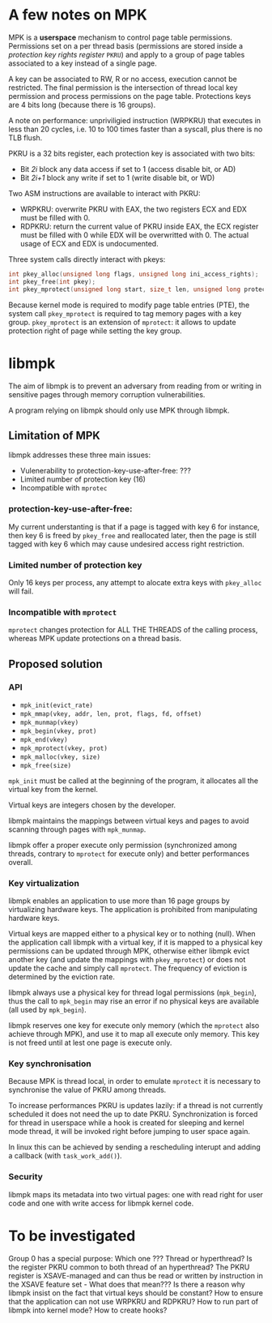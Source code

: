 # A few notes on MPK

MPK is a __userspace__ mechanism to control page table permissions. Permissions set on a per thread basis (permissions are stored inside a _protection key rights register_ `PKRU`) and apply to a group of page tables associated to a key instead of a single page. 

A key can be associated to RW, R or no access, execution cannot be restricted. The final permission is the intersection of thread local key permission and process permissions on the page table. 
Protections keys are 4 bits long (because there is 16 groups).

A note on performance: unpriviligied instruction (WRPKRU) that executes in less than 20 cycles, i.e. 10 to 100 times faster than a syscall, plus there is no TLB flush.

PKRU is a 32 bits register, each protection key is associated with two bits:
- Bit _2i_ block any data access if set to 1 (access disable bit, or AD)
- Bit _2i+1_ block any write if set to 1 (write disable bit, or WD)

Two ASM instructions are available to interact with PKRU:
- WRPKRU: overwrite PKRU with EAX, the two registers ECX and EDX must be filled with 0.
- RDPKRU: return the current value of PKRU inside EAX, the ECX register must be filled with 0 while EDX will be overwritted with 0.
The actual usage of ECX and EDX is undocumented.

Three system calls directly interact with pkeys:
```C
int pkey_alloc(unsigned long flags, unsigned long ini_access_rights);
int pkey_free(int pkey);
int pkey_mprotect(unsigned long start, size_t len, unsigned long protection, int pkey);
```

Because kernel mode is required to modify page table entries (PTE), the system call `pkey_mprotect` is required to tag memory pages with a key group. `pkey_mprotect` is an extension of `mprotect`: it allows to update protection right of page while setting the key group.

# libmpk

The aim of libmpk is to prevent an adversary from reading from or writing in sensitive pages through memory corruption vulnerabilities. 

A program relying on libmpk should only use MPK through libmpk.

## Limitation of MPK

libmpk addresses these three main issues:
- Vulenerability to protection-key-use-after-free: ???
- Limited number of protection key (16)
- Incompatible with `mprotec` 

### protection-key-use-after-free:

My current understanting is that if a page is tagged with key 6 for instance, then key 6 is freed by `pkey_free` and reallocated later, then the page is still tagged with key 6 which may cause undesired access right restriction.

### Limited number of protection key

Only 16 keys per process, any attempt to alocate extra keys with `pkey_alloc` will fail.

### Incompatible with `mprotect`

`mprotect` changes protection for ALL THE THREADS of the calling process, whereas MPK update protections on a thread basis.

## Proposed solution

### API

- `mpk_init(evict_rate)`
- `mpk_mmap(vkey, addr, len, prot, flags, fd, offset)`
- `mpk_munmap(vkey)`
- `mpk_begin(vkey, prot)`
- `mpk_end(vkey)`
- `mpk_mprotect(vkey, prot)`
- `mpk_malloc(vkey, size)`
- `mpk_free(size)`

`mpk_init` must be called at the beginning of the program, it allocates all the virtual key from the kernel.

Virtual keys are integers chosen by the developer.

libmpk maintains the mappings between virtual keys and pages to avoid scanning through pages with `mpk_munmap`.

libmpk offer a proper execute only permission (synchronized among threads, contrary to `mprotect` for execute only) and better performances overall.

### Key virtualization

libmpk enables an application to use more than 16 page groups by virtualizing hardware keys. The application is prohibited from manipulating hardware keys.

Virtual keys are mapped either to a physical key or to nothing (null). When the application call libmpk with a virtual key, if it is mapped to a physical key permissions can be updated through MPK, otherwise either libmpk evict another key (and update the mappings with `pkey_mprotect`) or does not update the cache and simply call `mprotect`. The frequency of eviction is determined by the eviction rate.

libmpk always use a physical key for thread logal permissions (`mpk_begin`), thus the call to `mpk_begin` may rise an error if no physical keys are available (all used by `mpk_begin`).

libmpk reserves one key for execute only memory (which the `mprotect` also achieve through MPK), and use it to map all execute only memory. This key is not freed until at lest one page is execute only.

### Key synchronisation

Because MPK is thread local, in order to emulate `mprotect` it is necessary to synchronise the value of PKRU among threads.

To increase performances PKRU is updates lazily: if a thread is not currently scheduled it does not need the up to date PKRU. Synchronization is forced for thread in userspace while a hook is created for sleeping and kernel mode thread, it will be invoked right before jumping to user space again.

In linux this can be achieved by sending a rescheduling interupt and adding a callback (with `task_work_add()`). 

### Security

libmpk maps its metadata into two virtual pages: one with read right for user code and one with write access for libmpk kernel code.

# To be investigated

Group 0 has a special purpose: Which one ???
Thread or hyperthread? Is the register PKRU common to both thread of an hyperthread?
The PKRU register is XSAVE-managed and can thus be read or written by instruction in the XSAVE feature set - What does that mean???
Is there a reason why libmpk insist on the fact that virtual keys should be constant?
How to ensure that the application can not use WRPKRU and RDPKRU?
How to run part of libmpk into kernel mode?
How to create hooks?
